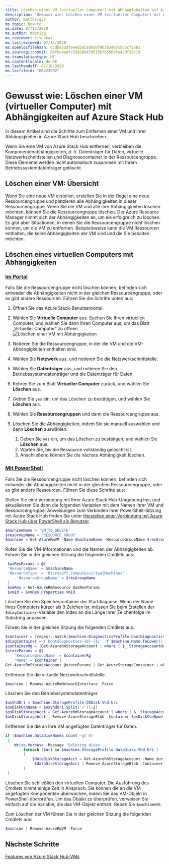 ```yaml
---
title: Löschen einer VM (virtueller Computer) mit Abhängigkeiten auf Azure Stack Hub
description: 'Gewusst wie: Löschen einer VM (virtueller Computer) mit Abhängigkeiten auf Azure Stack Hub'
author: mattbriggs
ms.topic: how-to
ms.date: 07/15/2020
ms.author: mabrigg
ms.reviewer: kivenkat
ms.lastreviewed: 07/15/2020
ms.openlocfilehash: 6cdbe22df8e4d5e51605bf4b3b3487c5d5cf5683
ms.sourcegitcommit: 09fbc4e8fc53828647d515bfb556dfe42df28c19
ms.translationtype: HT
ms.contentlocale: de-DE
ms.lasthandoff: 07/16/2020
ms.locfileid: "86423292"
---
```

# <a name="how-to-delete-a-vm-virtual-machine-with-dependencies-on-azure-stack-hub"></a>Gewusst wie: Löschen einer VM (virtueller Computer) mit Abhängigkeiten auf Azure Stack Hub

In diesem Artikel sind die Schritte zum Entfernen einer VM und ihrer Abhängigkeiten in Azure Stack Hub beschrieben.

Wenn Sie eine VM von Azure Stack Hub entfernen, verbleiben die Komponentenabhängigkeiten, d. h. Datenträger für Daten, virtuelle Netzwerkschnittstellen und Diagnosecontainer in der Ressourcengruppe. Diese Elemente werden nicht automatisch zusammen mit Ihrem Betriebssystemdatenträger gelöscht.

## <a name="delete-a-vm-overview"></a>Löschen einer VM: Übersicht

Wenn Sie eine neue VM erstellen, erstellen Sie in der Regel eine neue Ressourcengruppe und platzieren alle Abhängigkeiten in dieser Ressourcengruppe. Wenn Sie die VM und alle ihre Abhängigkeiten löschen möchten, können Sie die Ressourcengruppe löschen. Der Azure Resource Manager nimmt sich der Abhängigkeiten an, um sie erfolgreich zu löschen. Es gibt aber Situationen, in denen Sie die Ressourcengruppe nicht löschen können, um die VM zu entfernen. Beispielsweise kann die VM Ressourcen enthalten, die keine Abhängigkeiten der VM sind und die Sie behalten möchten.

## <a name="delete-a-vm-with-dependencies"></a>Löschen eines virtuellen Computers mit Abhängigkeiten

### <a name="with-the-portal"></a>[Im Portal](#tab/portal)

Falls Sie die Ressourcengruppe nicht löschen können, befinden sich entweder die Abhängigkeiten nicht in der gleichen Ressourcengruppe, oder es gibt andere Ressourcen. Führen Sie die Schritte unten aus:

1. Öffnen Sie das Azure Stack-Benutzerportal.

2. Wählen Sie **Virtuelle Computer** aus. Suchen Sie Ihren virtuellen Computer, und wählen Sie dann Ihren Computer aus, um das Blatt „Virtueller Computer“ zu öffnen.  
![Löschen einer VM mit Abhängigkeiten](./media/delete-vm/azure-stack-hub-delete-vm-portal.png)  

3. Notieren Sie die Ressourcengruppe, in der die VM und die VM-Abhängigkeiten enthalten sind.

4. Wählen Sie **Netzwerk** aus, und notieren Sie die Netzwerkschnittstelle.

5. Wählen Sie **Datenträger** aus, und notieren Sie den Betriebssystemdatenträger und die Datenträger für Daten.

6. Kehren Sie zum Blatt **Virtueller Computer** zurück, und wählen Sie **Löschen** aus.

7. Geben Sie `yes` ein, um das Löschen zu bestätigen, und wählen Sie **Löschen** aus.

7. Wählen Sie **Ressourcengruppen** und dann die Ressourcengruppe aus.

8. Löschen Sie die Abhängigkeiten, indem Sie sie manuell auswählen und dann **Löschen** auswählen.
    1. Geben Sie `yes` ein, um das Löschen zu bestätigen, und wählen Sie **Löschen** aus.
    2. Warten Sie, bis die Ressource vollständig gelöscht ist.
    3. Anschließend können Sie die nächste Abhängigkeit löschen.

### <a name="with-powershell"></a>[Mit PowerShell](#tab/ps)

Falls Sie die Ressourcengruppe nicht löschen können, befinden sich entweder die Abhängigkeiten nicht in der gleichen Ressourcengruppe, oder es gibt andere Ressourcen. Führen Sie diese Schritte aus:

Stellen Sie eine Verbindung mit Ihrer Azure Stack Hub-Umgebung her, und aktualisieren Sie dann die folgenden Variablen mit dem Namen Ihrer VM und Ressourcengruppe. Anweisungen zum Verbinden Ihrer PowerShell-Sitzung mit Azure Stack Hub finden Sie unter [Herstellen einer Verbindung mit Azure Stack Hub über PowerShell als Benutzer](azure-stack-powershell-configure-user.md).

```powershell
$machineName = 'VM_TO_DELETE'
$resGroupName = 'RESOURCE_GROUP'
$machine = Get-AzureRmVM -Name $machineName -ResourceGroupName $resGroupName
```

Rufen Sie die VM-Informationen und die Namen der Abhängigkeiten ab. Führen Sie in der gleichen Sitzung die folgenden Cmdlets aus:

```powershell
 $azResParams = @{
 'ResourceName' = $machineName
 'ResourceType' = 'Microsoft.Compute/virtualMachines'
     'ResourceGroupName' = $resGroupName
 }
 $vmRes = Get-AzureRmResource @azResParams
 $vmId = $vmRes.Properties.VmId
```

Löschen Sie den Speichercontainer der Startdiagnose. Wenn der Name Ihres Computers kürzer als 9 Zeichen ist, müssen Sie beim Erstellen der `$diagContainer`-Variable den Index an die Länge Ihrer Zeichenfolge im Substring anpassen. 

Führen Sie in der gleichen Sitzung die folgenden Cmdlets aus:

```powershell
$container = [regex]::match($machine.DiagnosticsProfile.bootDiagnostics.storageUri, '^http[s]?://(.+?)\.').groups[1].value
$diagContainer = ('bootdiagnostics-{0}-{1}' -f $machine.Name.ToLower().Substring(0, 9), $vmId)
$containerRg = (Get-AzureRmStorageAccount | where { $_.StorageAccountName -eq $container }).ResourceGroupName
$storeParams = @{
    'ResourceGroupName' = $containerRg
    'Name' = $container }
Get-AzureRmStorageAccount @storeParams | Get-AzureStorageContainer | where { $_.Name-eq $diagContainer } | Remove-AzureStorageContainer -Force
```

Entfernen Sie die virtuelle Netzwerkschnittstelle.

```powershell
$machine | Remove-AzureRmNetworkInterface -Force
```

Löschen Sie den Betriebssystemdatenträger.

```powershell
$osVhdUri = $machine.StorageProfile.OSDisk.Vhd.Uri
$osDiskConName = $osVhdUri.Split('/')[-2]
$osDiskStorageAcct = Get-AzureRmStorageAccount | where { $_.StorageAccountName -eq $osVhdUri.Split('/')[2].Split('.')[0] }
$osDiskStorageAcct | Remove-AzureStorageBlob -Container $osDiskConName -Blob $osVhdUri.Split('/')[-1]
```

Entfernen Sie die an Ihre VM angefügten Datenträger für Daten.

```powershell
if ($machine.DataDiskNames.Count -gt 0)
 {
    Write-Verbose -Message 'Deleting disks...'
        foreach ($uri in $machine.StorageProfile.DataDisks.Vhd.Uri )
        {
            $dataDiskStorageAcct = Get-AzureRmStorageAccount -Name $uri.Split('/')[2].Split('.')[0]
             $dataDiskStorageAcct | Remove-AzureStorageBlob -Container $uri.Split('/')[-2] -Blob $uri.Split('/')[-1] -ea Ignore
        }
 }
```

Löschen Sie schließlich den virtuellen Computer. Die Ausführung des Cmdlets nimmt einige Zeit in Anspruch. Sie können die an die VM angefügten Komponenten überwachen, indem Sie das VM-Objekt in PowerShell überprüfen. Um das Objekt zu überprüfen, verweisen Sie einfach auf die Variable, die das VM-Objekt enthält. Geben Sie `$machine`ein.

Zum Löschen der VM führen Sie in der gleichen Sitzung die folgenden Cmdlets aus:

```powershell
$machine | Remove-AzureRmVM -Force
```

## <a name="next-steps"></a>Nächste Schritte

[Features von Azure Stack Hub-VMs](azure-stack-vm-considerations.md)